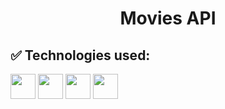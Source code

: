 <h1 align="center"> Movies API </h1>

## ✅ Technologies used:

<img src="https://cdn.jsdelivr.net/gh/devicons/devicon/icons/csharp/csharp-original.svg" width="40" height="40"/>   <img src="https://cdn.jsdelivr.net/gh/devicons/devicon/icons/dot-net/dot-net-original.svg" width="40" height="40"/>   <img src="https://cdn.jsdelivr.net/gh/devicons/devicon/icons/nuget/nuget-original.svg" width="40" height="40"/>   <img src="https://cdn.jsdelivr.net/gh/devicons/devicon/icons/mysql/mysql-original.svg" width="40" height="40"/>

